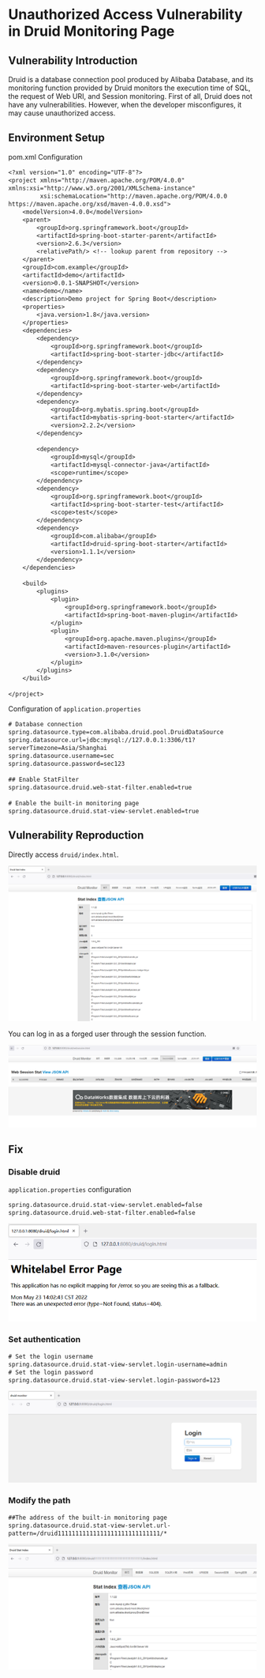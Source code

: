 # Unauthorized Access Vulnerability in Druid Monitoring Page

## Vulnerability Introduction

Druid is a database connection pool produced by Alibaba Database, and its monitoring function provided by Druid monitors the execution time of SQL, the request of Web URI, and Session monitoring. First of all, Druid does not have any vulnerabilities. However, when the developer misconfigures, it may cause unauthorized access.

## Environment Setup

pom.xml Configuration

```
<?xml version="1.0" encoding="UTF-8"?>
<project xmlns="http://maven.apache.org/POM/4.0.0" xmlns:xsi="http://www.w3.org/2001/XMLSchema-instance"
         xsi:schemaLocation="http://maven.apache.org/POM/4.0.0 https://maven.apache.org/xsd/maven-4.0.0.xsd">
    <modelVersion>4.0.0</modelVersion>
    <parent>
        <groupId>org.springframework.boot</groupId>
        <artifactId>spring-boot-starter-parent</artifactId>
        <version>2.6.3</version>
        <relativePath/> <!-- lookup parent from repository -->
    </parent>
    <groupId>com.example</groupId>
    <artifactId>demo</artifactId>
    <version>0.0.1-SNAPSHOT</version>
    <name>demo</name>
    <description>Demo project for Spring Boot</description>
    <properties>
        <java.version>1.8</java.version>
    </properties>
    <dependencies>
        <dependency>
            <groupId>org.springframework.boot</groupId>
            <artifactId>spring-boot-starter-jdbc</artifactId>
        </dependency>
        <dependency>
            <groupId>org.springframework.boot</groupId>
            <artifactId>spring-boot-starter-web</artifactId>
        </dependency>
        <dependency>
            <groupId>org.mybatis.spring.boot</groupId>
            <artifactId>mybatis-spring-boot-starter</artifactId>
            <version>2.2.2</version>
        </dependency>

        <dependency>
            <groupId>mysql</groupId>
            <artifactId>mysql-connector-java</artifactId>
            <scope>runtime</scope>
        </dependency>
        <dependency>
            <groupId>org.springframework.boot</groupId>
            <artifactId>spring-boot-starter-test</artifactId>
            <scope>test</scope>
        </dependency>
        <dependency>
            <groupId>com.alibaba</groupId>
            <artifactId>druid-spring-boot-starter</artifactId>
            <version>1.1.1</version>
        </dependency>
    </dependencies>

    <build>
        <plugins>
            <plugin>
                <groupId>org.springframework.boot</groupId>
                <artifactId>spring-boot-maven-plugin</artifactId>
            </plugin>
            <plugin>
                <groupId>org.apache.maven.plugins</groupId>
                <artifactId>maven-resources-plugin</artifactId>
                <version>3.1.0</version>
            </plugin>
        </plugins>
    </build>

</project>

```

Configuration of `application.properties`

```
# Database connection
spring.datasource.type=com.alibaba.druid.pool.DruidDataSource
spring.datasource.url=jdbc:mysql://127.0.0.1:3306/t1?serverTimezone=Asia/Shanghai
spring.datasource.username=sec
spring.datasource.password=sec123

## Enable StatFilter
spring.datasource.druid.web-stat-filter.enabled=true

# Enable the built-in monitoring page
spring.datasource.druid.stat-view-servlet.enabled=true
```



## Vulnerability Reproduction

Directly access `druid/index.html`.

![image-20220523135905077](../../.gitbook/assets/image-20220523135905077.png)

You can log in as a forged user through the session function.

![image-20220523135949721](../../.gitbook/assets/image-20220523135949721.png)

## Fix

### Disable druid

`application.properties` configuration

```
spring.datasource.druid.stat-view-servlet.enabled=false
spring.datasource.druid.web-stat-filter.enabled=false
```

![image-20220523140255506](../../.gitbook/assets/image-20220523140255506.png)

### Set authentication

```
# Set the login username
spring.datasource.druid.stat-view-servlet.login-username=admin
# Set the login password
spring.datasource.druid.stat-view-servlet.login-password=123
```

![image-20220523140430917](../../.gitbook/assets/image-20220523140430917.png)

### Modify the path

```
##The address of the built-in monitoring page
spring.datasource.druid.stat-view-servlet.url-pattern=/druid11111111111111111111111111111/*
```

![image-20230130121549821](../../.gitbook/assets/image-20230130121549821.png)